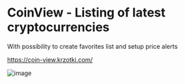 # CoinView - Listing of latest cryptocurrencies
With possibility to create favorites list and setup price alerts


https://coin-view.krzotki.com/

![image](https://user-images.githubusercontent.com/52164548/211087840-515b4993-285c-47d6-8233-9ac16a26dede.png)

